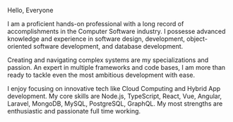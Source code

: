 Hello, Everyone

I am a proficient hands-on professional with a long record of accomplishments in the Computer Software industry. I possesse advanced knowledge and experience in software design, development, object-oriented software development, and database development.

Creating and navigating complex systems are my specializations and passion. An expert in multiple frameworks and code bases, I am more than ready to tackle even the most ambitious development with ease.

I enjoy focusing on innovative tech like Cloud Computing and Hybrid App development. My core skills are  Node.js, TypeScript, React, Vue, Angular, Laravel, MongoDB, MySQL, PostgreSQL, GraphQL. My most strengths are enthusiastic and passionate full time working.
